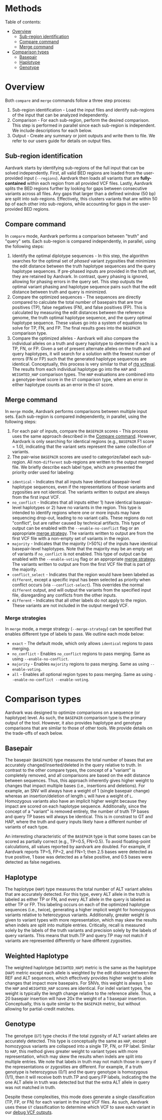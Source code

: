 # Methods
Table of contents:

* [Overview](#overview)
  * [Sub-region identification](#sub-region-identification)
  * [Compare command](#compare-command)
  * [Merge command](#merge-command)
* [Comparison types](#comparison-types)
  * [Basepair](#basepair)
  * [Haplotype](#haplotype)
  * [Genotype](#genotype)

# Overview
Both `compare` and `merge` commands follow a three step process:

1. Sub-region identification - Load the input files and identify sub-regions of the input that can be analyzed independently.
2. Comparison - For each sub-region, perform the desired comparison. This step is performed in parallel since each sub-region is independent. We include descriptions for each below.
3. Output - Create any summary or joint outputs and write them to file. We refer to our users guide for details on output files.

## Sub-region identification
Aardvark starts by identifying sub-regions of the full input that can be solved independently.
First, all valid BED regions are loaded from the user-provided input (`--regions`).
Aardvark then loads all variants that are **fully-contained** within each region from all provided VCF files.
Lastly, Aardvark splits the BED regions further by looking for gaps between consecutive variants across all files.
Any gaps that larger than a defined window (50 bp) are split into sub-regions.
Effectively, this clusters variants that are within 50 bp of each other into sub-regions, while accounting for gaps in the user-provided BED regions.

## Compare command
In `compare` mode, Aardvark performs a comparison between "truth" and "query" sets.
Each sub-region is compared independently, in parallel, using the following steps:

1. Identify the optimal diplotype sequences - In this step, the algorithm searches for the optimal set of *phased* variant zygosities that minimizes the edit distance between the truth haplotype sequences and the query haplotype sequences. If pre-phased inputs are provided in the truth set, they are retained by Aardvark. In contrast, query phasing is ignored, allowing for phasing errors in the query set. This step outputs the optimal variant phasing and haplotype sequence pairs such that the edit distance between truth and query is minimized.
2. Compare the optimized sequences - The sequences are directly compared to calculate the total number of basepairs that are true positives (TP), false negatives (FN), and false positives (FP). This is calculated by measuring the edit distances between the reference genome, the truth optimal haplotype sequence, and the query optimal haplotype sequence. These values go into a system of equations to solve for TP, FN, and FP. The final results goes into the `BASEPAIR` comparison type.
3. Compare the optimized alleles - Aardvark will also compare the individual alleles on a truth and query haplotype to determine if each is a TP, FN, or FP. Given a set of present alternate alleles on the truth and query haplotypes, it will search for a solution with the fewest number of errors (FN or FP) such that the generated haplotype sequences are identical. Conceptually, this process is very similar to that of [rtg vcfeval](https://github.com/RealTimeGenomics/rtg-tools). The results from each individual haplotype go into the `HAP` and `WEIGHTED_HAP` comparison types. The `HAP` evaluations are combined into a genotype-level score in the `GT` comparison type, where an error in either haplotype counts as an error in the `GT` score.

## Merge command
In `merge` mode, Aardvark performs comparisons between multiple input sets.
Each sub-region is compared independently, in parallel, using the following steps:

1. For each pair of inputs, compare the `BASEPAIR` scores - This process uses the same approach described in the [Compare command](#compare-command). However, Aardvark is only searching for identical regions (e.g., `BASEPAIR` F1 score = 1.0), indicating that the variant sets represent the same collection of variants.
2. The pair-wise `BASEPAIR` scores are used to categorize/label each sub-region. All non-`different` sub-regions are written to the output merged file. We briefly describe each label type, which are presented the priority order used for labeling:
  * `identical` - Indicates that all inputs have identical basepair-level haplotype sequences, even if the representations of those variants and zygosities are not identical. The variants written to output are always from the first input VCF.
  * `no_conflict` - Indicates that all inputs either 1) have identical basepair-level haplotypes or 2) have no variants in the region. This type is intended to identify regions where one or more inputs may have sequencing drop-out, leading to no variant calls. These regions do not "conflict", but are rather caused by technical artifacts. This type of output can be enabled with the `--enable-no-conflict` flag or an appropriate [merge strategy](#merge-strategies). The variants written to output are from the first VCF file with a non-empty set of variants in the region.
  * `majority` - Indicates that the majority (>50%) of the inputs have identical basepair-level haplotypes. Note that the majority may be an empty set of variants if `no_conflict` is not enabled. This type of output can be enabled with the `--enable-voting` flag or an appropriate [merge strategy](#merge-strategies). The variants written to output are from the first VCF file that is part of the majority.
  * `conflict_select` - Indicates that the region would have been labeled as `different`, except a specific input has been selected as priority when conflict occurs (via `--conflict-select`). This overrides the normal `different` output, and will output the variants from the specified input file, disregarding any conflicts from the other inputs.
  * `different` - Indicates that all other labels do not apply to the region. These variants are not included in the output merged VCF.

### Merge strategies
In `merge` mode, a merge strategy (`--merge-strategy`) can be specified that enables different type of labels to pass.
We outline each mode below:

* `exact` - The default mode, which only allows `identical` regions to pass merging.
* `no_conflict` - Enables `no_conflict` regions to pass merging. Same as using `--enable-no-conflict`.
* `majority` - Enables `majority` regions to pass merging. Same as using `--enable-voting`.
* `all` - Enables all optional region types to pass merging. Same as using `--enable-no-conflict --enable-voting`.

# Comparison types
Aardvark was designed to optimize comparisons on a sequence (or haplotype) level.
As such, the `BASEPAIR` comparison type is the primary output of the tool.
However, it also provides haplotype and genotype comparisons that are similar to those of other tools.
We provide details on the trade-offs of each below.

## Basepair
The basepair (`BASEPAIR`) type measures the total number of bases that are accurately changed/inserted/deleted in the query relative to truth.
In contrast to the other compare types, the concept of a "variant" is completely removed, and all comparisons are based on the edit distance between sequences.
Thus, this approach inherently gives higher weight to changes that impact multiple bases (i.e., insertions and deletions).
For example, an SNV will always have a weight of 1 (single basepair change) whereas an insertion/deletion of length `L` will have a weight of `L`.
Homozygous variants also have an implicit higher weight because they impact are scored on each haplotype sequence.
Additionally, since the concept of a "variant" is removed entirely, the number of truth TP bases and query TP bases will always be identical.
This is in constrast to GT and HAP, where the truth and query inputs likely have a different number of variants of each type.

An interesting characteristic of the `BASEPAIR` type is that some bases can be scored as partially correct (e.g., TP=0.5, FN=0.5).
To avoid floating-point calculations, all values reported by aardvark are doubled.
For example, if Aardvark reports TP=5, FP=2, and FN=1; then 2.5 bases were detected as true positive, 1 base was detected as a false positive, and 0.5 bases were detected as false negatives.

## Haplotype
The haplotype (`HAP`) type measures the total number of ALT variant alleles that are accurately detected.
For this type, every ALT allele in the truth is labeled as either TP or FN, and every ALT allele in the query is labeled as either TP or FP.
This labeling occurs on each of the optimized haplotype sequences (i.e., twice), generating a higher implicit weight for homozygous variants relative to heterozygous variants.
Additionally, greater weight is given to variant types with more representation, which may skew the results when indels are split into multiple entries.
Critically, recall is measured solely by the labels of the truth variants and precision solely by the labels of query variants.
This means that truth.TP and query.TP may not match if variants are represented differently or have different zygosities.

## Weighted Haplotype
The weighted haplotype (`WEIGHTED_HAP`) metric is the same as the haplotype (`HAP`) metric except each allele is weighted by the edit distance between the REF and ALT sequences, which effectively provides higher weight to allele changes that impact more basepairs.
For SNVs, this weight is always 1, so the `HAP` and `WEIGHTED_HAP` scores are identical.
For indel variant types, the weight is typically the length change relative to the reference allele.
Thus, a 20 basepair insertion will have 20x the weight of a 1 basepair insertion.
Conceptually, this is quite similar to the `BASEPAIR` metric, but without allowing for partial-credit matches.

## Genotype
The genotype (`GT`) type checks if the total zygosity of ALT variant alleles are accurately detected.
This type is conceptually the same as `HAP`, except homozygous variants are collapsed into a single TP, FN, or FP label.
Similar to `HAP`, this method gives greater weight to variant types with more representation, which may skew the results when indels are split into multiple entries.
We note that labels in truth may not match those in query if the representations or zygosities are different.
For example, if a truth genotype is heterozygous (0/1) and the query genotype is homozygous (1/1), then it will receive both truth.TP and query.FP labels, indicating the the one ALT allele in truth was detected but that the extra ALT allele in query was not matched in truth.

Despite these complexities, this mode does generate a single classification (TP, FP, or FN) for each variant in the input VCF files.
As such, Aardvark uses these `GT` classification to determine which VCF to save each variant in our [debug VCF outputs](./compare.md#debug-vcf-details).
